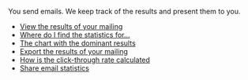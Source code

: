 You send emails. We keep track of the results and present them to you.

-   [View the results of your
    mailing](http://www.copernica.com/en/support/view-the-results-of-your-mailing)
-   [Where do I find the statistics
    for...](http://www.copernica.com/en/support/where-do-i-find-the-statistics-for)
-   [The chart with the dominant
    results](http://www.copernica.com/en/support/the-dominant-results-of-a-mailing)
-   [Export the results of your
    mailing](http://www.copernica.com/en/support/export-the-results-of-your-mailing)
-   [How is the click-through rate
    calculated](http://www.copernica.com/en/support/how-is-the-ctr-calculated)
-   [Share email
    statistics](http://www.copernica.com/en/support/share-the-results-of-your-mailing)

